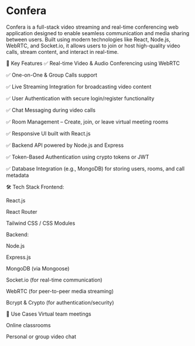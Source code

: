 # Confera
Confera is a full-stack video streaming and real-time conferencing web application designed to enable seamless communication and media sharing between users. Built using modern technologies like React, Node.js, WebRTC, and Socket.io, it allows users to join or host high-quality video calls, stream content, and interact in real-time.

🔧 Key Features
✅ Real-time Video & Audio Conferencing using WebRTC

✅ One-on-One & Group Calls support

✅ Live Streaming Integration for broadcasting video content

✅ User Authentication with secure login/register functionality

✅ Chat Messaging during video calls

✅ Room Management – Create, join, or leave virtual meeting rooms

✅ Responsive UI built with React.js

✅ Backend API powered by Node.js and Express

✅ Token-Based Authentication using crypto tokens or JWT

✅ Database Integration (e.g., MongoDB) for storing users, rooms, and call metadata

🛠️ Tech Stack
Frontend:

React.js

React Router

Tailwind CSS / CSS Modules

Backend:

Node.js

Express.js

MongoDB (via Mongoose)

Socket.io (for real-time communication)

WebRTC (for peer-to-peer media streaming)

Bcrypt & Crypto (for authentication/security)

🚀 Use Cases
Virtual team meetings

Online classrooms

Personal or group video chat
